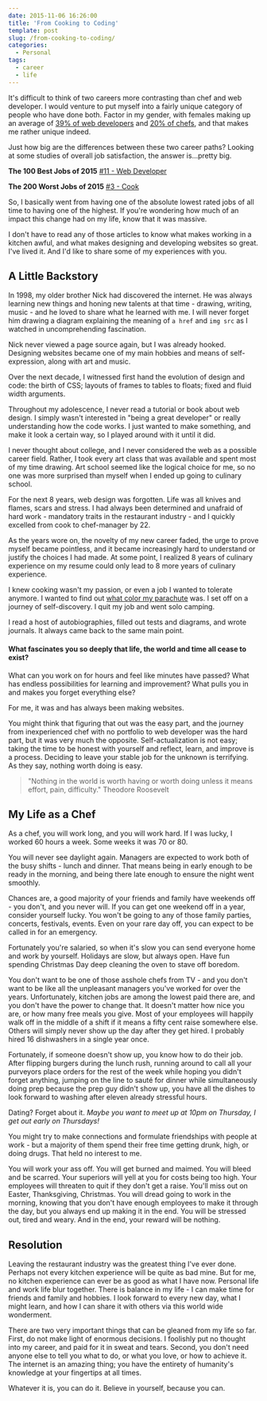 ```yaml
---
date: 2015-11-06 16:26:00
title: 'From Cooking to Coding'
template: post
slug: /from-cooking-to-coding/
categories:
  - Personal
tags:
  - career
  - life
---
```


It's difficult to think of two careers more contrasting than chef and web developer. I would venture to put myself into a fairly unique category of people who have done both. Factor in my gender, with females making up an average of [39% of web developers](https://www.washingtonpost.com/news/morning-mix/wp/2014/05/29/most-google-employees-are-white-men-where-are-allthewomen/) and [20% of chefs](http://www.npr.org/sections/thesalt/2015/10/02/443228792/taking-the-heat-is-foodie-culture-making-room-for-female-chefs), and that makes me rather unique indeed.

Just how big are the differences between these two career paths? Looking at some studies of overall job satisfaction, the answer is...pretty big.

**The 100 Best Jobs of 2015**
[#11 - Web Developer](http://money.usnews.com/careers/best-jobs/web-developer)

**The 200 Worst Jobs of 2015**
[#3 - Cook](http://www.careercast.com/slide/worst-jobs-2015-no-197-cook)

So, I basically went from having one of the absolute lowest rated jobs of all time to having one of the highest. If you're wondering how much of an impact this change had on my life, know that it was massive.

I don't have to read any of those articles to know what makes working in a kitchen awful, and what makes designing and developing websites so great. I've lived it. And I'd like to share some of my experiences with you.

## A Little Backstory

In 1998, my older brother Nick had discovered the internet. He was always learning new things and honing new talents at that time - drawing, writing, music - and he loved to share what he learned with me. I will never forget him drawing a diagram explaining the meaning of `a href` and `img src` as I watched in uncomprehending fascination.

Nick never viewed a page source again, but I was already hooked. Designing websites became one of my main hobbies and means of self-expression, along with art and music.

Over the next decade, I witnessed first hand the evolution of design and code: the birth of CSS; layouts of frames to tables to floats; fixed and fluid width arguments.

Throughout my adolescence, I never read a tutorial or book about web design. I simply wasn't interested in "being a great developer" or really understanding how the code works. I just wanted to make something, and make it look a certain way, so I played around with it until it did.

I never thought about college, and I never considered the web as a possible career field. Rather, I took every art class that was available and spent most of my time drawing. Art school seemed like the logical choice for me, so no one was more surprised than myself when I ended up going to culinary school.

For the next 8 years, web design was forgotten. Life was all knives and flames, scars and stress. I had always been determined and unafraid of hard work - mandatory traits in the restaurant industry - and I quickly excelled from cook to chef-manager by 22.

As the years wore on, the novelty of my new career faded, the urge to prove myself became pointless, and it became increasingly hard to understand or justify the choices I had made. At some point, I realized 8 years of culinary experience on my resume could only lead to 8 more years of culinary experience.

I knew cooking wasn't my passion, or even a job I wanted to tolerate anymore. I wanted to find out [what color my parachute](http://www.amazon.com/What-Color-Your-Parachute-2015/dp/1607745550) was. I set off on a journey of self-discovery. I quit my job and went solo camping.

I read a host of autobiographies, filled out tests and diagrams, and wrote journals. It always came back to the same main point.

#### What fascinates you so deeply that life, the world and time all cease to exist?

What can you work on for hours and feel like minutes have passed? What has endless possibilities for learning and improvement? What pulls you in and makes you forget everything else?

For me, it was and has always been making websites.

You might think that figuring that out was the easy part, and the journey from inexperienced chef with no portfolio to web developer was the hard part, but it was very much the opposite. Self-actualization is not easy; taking the time to be honest with yourself and reflect, learn, and improve is a process. Deciding to leave your stable job for the unknown is terrifying. As they say, nothing worth doing is easy.

> "Nothing in the world is worth having or worth doing unless it means effort, pain, difficulty."
> Theodore Roosevelt

## My Life as a Chef

As a chef, you will work long, and you will work hard. If I was lucky, I worked 60 hours a week. Some weeks it was 70 or 80.

You will never see daylight again. Managers are expected to work both of the busy shifts - lunch and dinner. That means being in early enough to be ready in the morning, and being there late enough to ensure the night went smoothly.

Chances are, a good majority of your friends and family have weekends off - you don't, and you never will. If you can get one weekend off in a year, consider yourself lucky. You won't be going to any of those family parties, concerts, festivals, events. Even on your rare day off, you can expect to be called in for an emergency.

Fortunately you're salaried, so when it's slow you can send everyone home and work by yourself. Holidays are slow, but always open. Have fun spending Christmas Day deep cleaning the oven to stave off boredom.

You don't want to be one of those asshole chefs from TV - and you don't want to be like all the unpleasant managers you've worked for over the years. Unfortunately, kitchen jobs are among the lowest paid there are, and you don't have the power to change that. It doesn't matter how nice you are, or how many free meals you give. Most of your employees will happily walk off in the middle of a shift if it means a fifty cent raise somewhere else. Others will simply never show up the day after they get hired. I probably hired 16 dishwashers in a single year once.

Fortunately, if someone doesn't show up, you know how to do their job. After flipping burgers during the lunch rush, running around to call all your purveyors place orders for the rest of the week while hoping you didn't forget anything, jumping on the line to sauté for dinner while simultaneously doing prep because the prep guy didn't show up, you have all the dishes to look forward to washing after eleven already stressful hours.

Dating? Forget about it. _Maybe you want to meet up at 10pm on Thursday, I get out early on Thursdays!_

You might try to make connections and formulate friendships with people at work - but a majority of them spend their free time getting drunk, high, or doing drugs. That held no interest to me.

You will work your ass off. You will get burned and maimed. You will bleed and be scarred. Your superiors will yell at you for costs being too high. Your employees will threaten to quit if they don't get a raise. You'll miss out on Easter, Thanksgiving, Christmas. You will dread going to work in the morning, knowing that you don't have enough employees to make it through the day, but you always end up making it in the end. You will be stressed out, tired and weary. And in the end, your reward will be nothing.

## Resolution

Leaving the restaurant industry was the greatest thing I've ever done. Perhaps not every kitchen experience will be quite as bad mine. But for me, no kitchen experience can ever be as good as what I have now. Personal life and work life blur together. There is balance in my life - I can make time for friends and family and hobbies. I look forward to every new day, what I might learn, and how I can share it with others via this world wide wonderment.

There are two very important things that can be gleaned from my life so far. First, do not make light of enormous decisions. I foolishly put no thought into my career, and paid for it in sweat and tears. Second, you don't need anyone else to tell you what to do, or what you love, or how to achieve it. The internet is an amazing thing; you have the entirety of humanity's knowledge at your fingertips at all times.

Whatever it is, you can do it. Believe in yourself, because you can.
